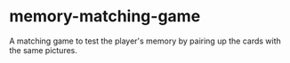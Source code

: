 # memory-matching-game
A matching game to test the player's memory by pairing up the cards with the same pictures.
